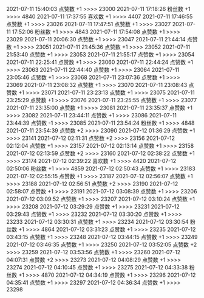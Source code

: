 
2021-07-11  15:40:03   点赞数 +1 >>>> 23000
2021-07-11  17:18:26   粉丝数 +1 >>>> 4840
2021-07-11  17:37:55   喜欢数 +1 >>>> 4407
2021-07-11  17:46:55   点赞数 +1 >>>> 23026
2021-07-11  17:47:51   点赞数 +1 >>>> 23027
2021-07-11  17:52:06   粉丝数 +1 >>>> 4843
2021-07-11  17:54:08   点赞数 +1 >>>> 23029
2021-07-11  20:06:30   点赞数 +1 >>>> 23047
2021-07-11  21:44:14   点赞数 +1 >>>> 23051
2021-07-11  21:45:36   点赞数 +1 >>>> 23052
2021-07-11  21:53:40   点赞数 +1 >>>> 23053
2021-07-11  21:55:17   点赞数 +1 >>>> 23054
2021-07-11  22:25:41   点赞数 +1 >>>> 23060
2021-07-11  22:44:24   点赞数 +1 >>>> 23063
2021-07-11  22:44:40   点赞数 +1 >>>> 23064
2021-07-11  23:05:46   点赞数 +1 >>>> 23068
2021-07-11  23:07:36   点赞数 +1 >>>> 23069
2021-07-11  23:08:32   点赞数 +1 >>>> 23070
2021-07-11  23:08:43   点赞数 +1 >>>> 23071
2021-07-11  23:23:13   点赞数 +1 >>>> 23075
2021-07-11  23:25:29   点赞数 +1 >>>> 23076
2021-07-11  23:25:55   点赞数 +1 >>>> 23077
2021-07-11  23:35:00   点赞数 +1 >>>> 23081
2021-07-11  23:35:37   点赞数 +1 >>>> 23082
2021-07-11  23:44:11   点赞数 +1 >>>> 23086
2021-07-11  23:44:39   点赞数 -1 >>>> 23085
2021-07-11  23:54:24   粉丝数 +1 >>>> 4848
2021-07-11  23:54:39   点赞数 +2 >>>> 23090
2021-07-12  01:36:29   点赞数 +1 >>>> 23141
2021-07-12  02:11:31   点赞数 +2 >>>> 23156
2021-07-12  02:12:04   点赞数 +1 >>>> 23157
2021-07-12  02:13:14   点赞数 +1 >>>> 23158
2021-07-12  02:13:59   点赞数 +2 >>>> 23160
2021-07-12  02:38:22   点赞数 +1 >>>> 23174
2021-07-12  02:39:22   喜欢数 +1 >>>> 4420
2021-07-12  02:50:06   粉丝数 +1 >>>> 4859
2021-07-12  02:50:43   点赞数 +1 >>>> 23183
2021-07-12  02:55:15   点赞数 +1 >>>> 23187
2021-07-12  02:56:07   点赞数 +1 >>>> 23188
2021-07-12  02:56:51   点赞数 +2 >>>> 23190
2021-07-12  02:58:07   点赞数 +1 >>>> 23191
2021-07-12  03:08:39   点赞数 +1 >>>> 23206
2021-07-12  03:09:52   点赞数 +1 >>>> 23207
2021-07-12  03:10:24   点赞数 +1 >>>> 23208
2021-07-12  03:29:29   点赞数 +1 >>>> 23231
2021-07-12  03:29:43   点赞数 +1 >>>> 23232
2021-07-12  03:30:20   点赞数 +1 >>>> 23233
2021-07-12  03:30:31   点赞数 +1 >>>> 23234
2021-07-12  03:30:54   粉丝数 +1 >>>> 4864
2021-07-12  03:31:23   点赞数 +1 >>>> 23235
2021-07-12  03:43:15   点赞数 +1 >>>> 23248
2021-07-12  03:44:15   点赞数 +1 >>>> 23249
2021-07-12  03:46:35   点赞数 +1 >>>> 23250
2021-07-12  03:52:05   点赞数 +2 >>>> 23259
2021-07-12  03:53:56   点赞数 +1 >>>> 23260
2021-07-12  04:07:31   点赞数 +2 >>>> 23273
2021-07-12  04:08:29   点赞数 +1 >>>> 23274
2021-07-12  04:10:45   点赞数 +1 >>>> 23275
2021-07-12  04:33:38   粉丝数 +1 >>>> 4870
2021-07-12  04:34:19   点赞数 +1 >>>> 23296
2021-07-12  04:35:41   点赞数 +1 >>>> 23297
2021-07-12  04:36:34   点赞数 +1 >>>> 23298
